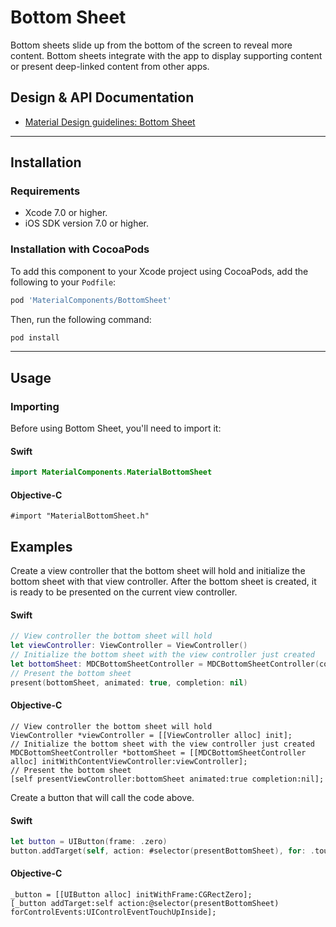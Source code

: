 <!--docs:
 title: "Bottom Sheet"
 layout: detail
 section: components
 excerpt: "Bottom sheets slide up from the bottom of the screen to reveal more content."
 iconId: animation
 path: /catalog/bottom-sheet/
 -->


# Bottom Sheet 

Bottom sheets slide up from the bottom of the screen to reveal more content. Bottom sheets integrate with the app to display supporting content or present deep-linked content from other apps.


## Design & API Documentation

<ul class="icon-list">
<li class="icon-list-item icon-list-item--spec"><a href="https://material.io/guidelines/components/bottom-sheets.html">Material Design guidelines: Bottom Sheet</a></li>
</ul>

- - -

## Installation

### Requirements

- Xcode 7.0 or higher.
- iOS SDK version 7.0 or higher.

### Installation with CocoaPods

To add this component to your Xcode project using CocoaPods, add the following to your `Podfile`:

``` bash
pod 'MaterialComponents/BottomSheet'
```
<!--{: .code-renderer.code-renderer--install }-->

Then, run the following command:

``` bash
pod install
```

- - - 

## Usage

### Importing

Before using Bottom Sheet, you'll need to import it:

<!--<div class="material-code-render" markdown="1">-->
#### Swift
``` swift
import MaterialComponents.MaterialBottomSheet
```

#### Objective-C

``` objc
#import "MaterialBottomSheet.h"
```
<!--</div>-->

## Examples

Create a view controller that the bottom sheet will hold and initialize the bottom sheet with that view controller. After the bottom sheet is created, it is ready to be presented on the current view controller.

<!--<div class="material-code-render" markdown="1">-->
#### Swift
``` swift
// View controller the bottom sheet will hold
let viewController: ViewController = ViewController()
// Initialize the bottom sheet with the view controller just created
let bottomSheet: MDCBottomSheetController = MDCBottomSheetController(contentViewController: viewController)
// Present the bottom sheet
present(bottomSheet, animated: true, completion: nil)
```

#### Objective-C
``` objc
// View controller the bottom sheet will hold
ViewController *viewController = [[ViewController alloc] init];
// Initialize the bottom sheet with the view controller just created
MDCBottomSheetController *bottomSheet = [[MDCBottomSheetController alloc] initWithContentViewController:viewController];
// Present the bottom sheet
[self presentViewController:bottomSheet animated:true completion:nil];
```

Create a button that will call the code above.

#### Swift
``` swift
let button = UIButton(frame: .zero)
button.addTarget(self, action: #selector(presentBottomSheet), for: .touchUpInside)
```

#### Objective-C
``` objc
_button = [[UIButton alloc] initWithFrame:CGRectZero];
[_button addTarget:self action:@selector(presentBottomSheet) forControlEvents:UIControlEventTouchUpInside];

```

<!--</div>-->
